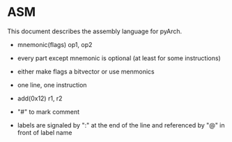 # ASM
This document describes the assembly language for pyArch.

* mnemonic(flags) op1, op2
* every part except mnemonic is optional (at least for some instructions)
* either make flags a bitvector or use menmonics
* one line, one instruction
* add(0x12) r1, r2
* "#" to mark comment

* labels are signaled by ":" at the end of the line and referenced by "@" in front of label name
